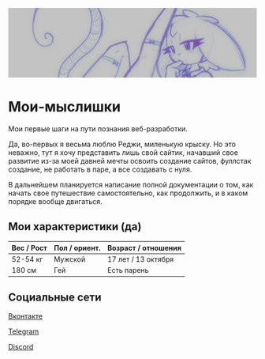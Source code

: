 ![background](/медиа/задник-верх.png)
# Мои-мыслишки
Мои первые шаги на пути познания веб-разработки.

Да, во-первых я весьма люблю Реджи, миленькую крыску. Но это неважно, тут я хочу представить лишь свой сайтик, начавший свое развитие из-за моей давней мечты освоить создание сайтов, фуллстак создание, не работать в паре, а все создавать с нуля.

В дальнейшем планируется написание полной документации о том, как начать свое путешествие самостоятельно, как продолжить, и в каком порядке вообще двигаться.

## Мои характеристики (да)

| Вес / Рост| Пол / ориент.| Возраст / отношения|
| ----------| -------------| -------------------|
| 52-54 кг  | Мужской      | 17 лет / 13 октября|
| 180 см    | Гей          | Есть парень        |

## Социальные сети

[Вконтакте](https://vk.com/furmetal)

[Telegram](https://t.me/envwiun)

[Discord](https://discord.gg/BsV6kH6cPX)
